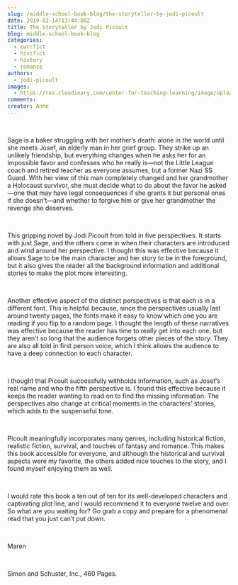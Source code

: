 ```yaml
---
slug: /middle-school-book-blog/the-storyteller-by-jodi-picoult
date: 2019-02-14T13:44:08Z
title: The Storyteller by Jodi Picoult
blog: middle-school-book-blog
categories:
  - currfict
  - histfict
  - history
  - romance
authors:
  - jodi-picoult
images:
  - https://res.cloudinary.com/center-for-teaching-learning/image/upload/v1637513461/Storyteller-1.jpg.jpg
comments:
creator: Anne
---
```


<div class="wp-block-image"><figure class="alignleft"/></div>
<!-- /wp:image --><br /><!-- wp:paragraph -->
<p>Sage is a baker struggling
with her mother’s death: alone in the world until she meets Josef, an elderly
man in her grief group. They strike up an unlikely friendship, but everything
changes when he asks her for an impossible favor and confesses who he really
is—not the Little League coach and retired teacher as everyone assumes, but a
former Nazi SS Guard. With her view of this man completely changed and her
grandmother a Holocaust survivor, she must decide what to do about the favor he
asked—one that may have legal consequences if she grants it but personal ones
if she doesn’t—and whether to forgive him or give her grandmother the revenge
she deserves. </p>
<!-- /wp:paragraph --><br /><!-- wp:paragraph -->
<p>This gripping novel
by Jodi Picoult from told in five perspectives. It starts with just Sage, and
the others come in when their characters are introduced and wind around her
perspective. I thought this was effective because it allows Sage to be the main
character and her story to be in the foreground, but it also gives the reader
all the background information and additional stories to make the plot more
interesting.</p>
<!-- /wp:paragraph --><br /><!-- wp:paragraph -->
<p>Another effective
aspect of the distinct perspectives is that each is in a different font. This
is helpful because, since the perspectives usually last around twenty pages,
the fonts make it easy to know which one you are reading if you flip to a
random page. I thought the length of these narratives was effective because the
reader has time to really get into each one, but they aren’t so long that the audience
forgets other pieces of the story. They are also all told in first person voice,
which I think allows the audience to have a deep connection to each character.  </p>
<!-- /wp:paragraph --><br /><!-- wp:paragraph -->
<p>I thought that Picoult successfully withholds information, such as Josef’s real name and who the fifth perspective is. I found this effective because it keeps the reader wanting to read on to find the missing information. The perspectives also change at critical moments in the characters’ stories, which adds to the suspenseful tone.</p>
<!-- /wp:paragraph --><br /><!-- wp:paragraph -->
<p>Picoult meaningfully
incorporates many genres, including historical fiction, realistic fiction,
survival, and touches of fantasy and romance. This makes this book accessible for
everyone, and although the historical and survival aspects were my favorite,
the others added nice touches to the story, and I found myself enjoying them as
well.</p>
<!-- /wp:paragraph --><br /><!-- wp:paragraph -->
<p>I would rate this
book a ten out of ten for its well-developed characters and captivating plot
line, and I would recommend it to everyone twelve and over. So what are you
waiting for? Go grab a copy and prepare for a phenomenal read that you just
can’t put down.</p>
<!-- /wp:paragraph --><br /><!-- wp:paragraph -->
<p>Maren</p>
<!-- /wp:paragraph --><br /><!-- wp:paragraph -->
<p>Simon and Schuster, Inc., 460 Pages.</p>
<!-- /wp:paragraph -->
